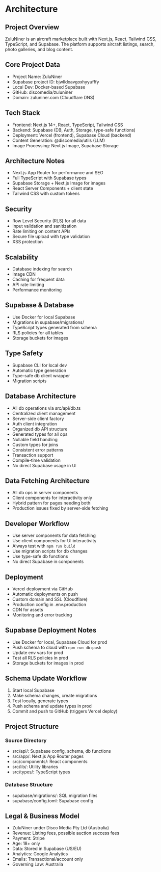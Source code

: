 # Architecture

## Project Overview
ZuluNiner is an aircraft marketplace built with Next.js, React, Tailwind CSS, TypeScript, and Supabase. The platform supports aircraft listings, search, photo galleries, and blog content.

## Core Project Data
- Project Name: ZuluNiner
- Supabase project ID: bjwlldxavgoxhyyufffy
- Local Dev: Docker-based Supabase
- GitHub: discomedia/zuluniner
- Domain: zuluniner.com (Cloudflare DNS)

## Tech Stack
- Frontend: Next.js 14+, React, TypeScript, Tailwind CSS
- Backend: Supabase (DB, Auth, Storage, type-safe functions)
- Deployment: Vercel (frontend), Supabase Cloud (backend)
- Content Generation: @discomedia/utils (LLM)
- Image Processing: Next.js Image, Supabase Storage

## Architecture Notes
- Next.js App Router for performance and SEO
- Full TypeScript with Supabase types
- Supabase Storage + Next.js Image for images
- React Server Components + client state
- Tailwind CSS with custom tokens

## Security
- Row Level Security (RLS) for all data
- Input validation and sanitization
- Rate limiting on content APIs
- Secure file upload with type validation
- XSS protection

## Scalability
- Database indexing for search
- Image CDN
- Caching for frequent data
- API rate limiting
- Performance monitoring

## Supabase & Database
- Use Docker for local Supabase
- Migrations in supabase/migrations/
- TypeScript types generated from schema
- RLS policies for all tables
- Storage buckets for images

## Type Safety
- Supabase CLI for local dev
- Automatic type generation
- Type-safe db client wrapper
- Migration scripts

## Database Architecture
- All db operations via src/api/db.ts
- Centralized client management
- Server-side client factory
- Auth client integration
- Organized db API structure
- Generated types for all ops
- Nullable field handling
- Custom types for joins
- Consistent error patterns
- Transaction support
- Compile-time validation
- No direct Supabase usage in UI

## Data Fetching Architecture
- All db ops in server components
- Client components for interactivity only
- Hybrid pattern for pages needing both
- Production issues fixed by server-side fetching

## Developer Workflow
- Use server components for data fetching
- Use client components for UI interactivity
- Always test with `npm run build`
- Use migration scripts for db changes
- Use type-safe db functions
- No direct Supabase in components

## Deployment
- Vercel deployment via GitHub
- Automatic deployments on push
- Custom domain and SSL (Cloudflare)
- Production config in .env.production
- CDN for assets
- Monitoring and error tracking

## Supabase Deployment Notes
- Use Docker for local, Supabase Cloud for prod
- Push schema to cloud with `npm run db:push`
- Update env vars for prod
- Test all RLS policies in prod
- Storage buckets for images in prod

## Schema Update Workflow
1. Start local Supabase
2. Make schema changes, create migrations
3. Test locally, generate types
4. Push schema and update types in prod
5. Commit and push to GitHub (triggers Vercel deploy)

## Project Structure

### Source Directory
- src/api/: Supabase config, schema, db functions
- src/app/: Next.js App Router pages
- src/components/: React components
- src/lib/: Utility libraries
- src/types/: TypeScript types

### Database Structure
- supabase/migrations/: SQL migration files
- supabase/config.toml: Supabase config

## Legal & Business Model
- ZuluNiner under Disco Media Pty Ltd (Australia)
- Revenue: Listing fees, possible auction success fees
- Payment: Stripe
- Age: 18+ only
- Data: Stored in Supabase (US/EU)
- Analytics: Google Analytics
- Emails: Transactional/account only
- Governing Law: Australia
